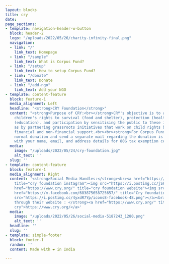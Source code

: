 ```yaml
---
layout: blocks
title: cry
date: 
page_sections:
- template: navigation-header-w-button
  block: header-2
  logo: "/uploads/2022/05/26/charity-infinity-final.png"
  navigation:
  - link: "/"
    link_text: Homepage
  - link: "/sample"
    link_text: What is Corpus Fund?
  - link: "/setup"
    link_text: How to setup Corpus Fund?
  - link: "/donate"
    link_text: Donate
  - link: "/add-ngo"
    link_text: Add your NGO
- template: content-feature
  block: feature-1
  media_alignment: Left
  headline: "<strong>CRY Foundation</strong>"
  content: "<strong>Purpose of CRY:<br></strong>CRY's objective is to advocate for
    children's rights to survival (food and shelter), protection (health), development
    (education), and participation by sensitising the public to these issues, as well
    as by partnering grassroots initiatives that work on child rights by providing
    financial and non-financial support.<br><br><strong>For Corpus Funding : </strong>Do
    normal donation and send a separate mail regarding the donation is for corpus
    with your name, email, and address details for 80G tax exemption certificate."
  media:
    image: "/uploads/2022/05/24/cry-foundation.jpg"
    alt_text: ''
  slug: ''
- template: content-feature
  block: feature-1
  media_alignment: Right
  content: '<strong>Social Media Handles:</strong><br><a href="https://instagram.com/cry_foundation?igshid=YmMyMTA2M2Y="
    title="cry foundation instagram"><img src="https://i.postimg.cc/jS6ZJHJK/icons8-instagram-48.png"></a><a
    href="https://www.cry.org/" title="cry foundation website"><img src="https://i.postimg.cc/NfB9bSN3/icons8-website-50.png"></a><a
    href="https://m.facebook.com/683875658725657/" title="Cry foundation Facebook"><img
    src="https://i.postimg.cc/4yxdR7Yp/icons8-facebook-48.png"></a><br><br><strong>Donate
    through their website : </strong><a href="https://www.cry.org/" title="Donation
    cry">https://www.cry.org/</a>'
  media:
    image: "/uploads/2022/05/26/social-media-5187243_1280.png"
    alt_text: ''
  headline: ''
  slug: ''
- template: simple-footer
  block: footer-1
  random: ''
  content: Made with ❤︎ in India

---
```

